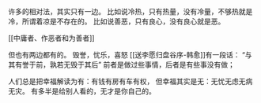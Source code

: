 许多的相对法，其实只有一边。
比如说冷热，只有热量，没有冷量，不够热就是冷，所谓着凉是不存在的。
比如说善恶，只有良心，没有良心就是恶。

[[中庸者、作恶者和为善者]]

但也有两边都有的。
毁誉，忧乐，喜怒
[[送李愿归盘谷序-韩愈]]有一段话：
“与其有誉于前，孰若无毁于其后”
前者是做过些事情，后者是有些事没有做；


人们总是把幸福解读为有：有钱有房有车有权，
但幸福其实是无：无忧无虑无病无灾。
有多半是给别人看的，无才是你自己的。
